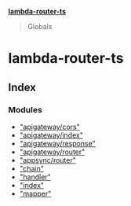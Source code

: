 **[lambda-router-ts](README.md)**

> Globals

# lambda-router-ts

## Index

### Modules

* ["apigateway/cors"](modules/_apigateway_cors_.md)
* ["apigateway/index"](modules/_apigateway_index_.md)
* ["apigateway/response"](modules/_apigateway_response_.md)
* ["apigateway/router"](modules/_apigateway_router_.md)
* ["appsync/router"](modules/_appsync_router_.md)
* ["chain"](modules/_chain_.md)
* ["handler"](modules/_handler_.md)
* ["index"](modules/_index_.md)
* ["mapper"](modules/_mapper_.md)
